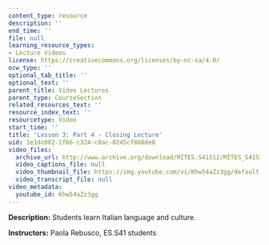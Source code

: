 ```yaml
---
content_type: resource
description: ''
end_time: ''
file: null
learning_resource_types:
- Lecture Videos
license: https://creativecommons.org/licenses/by-nc-sa/4.0/
ocw_type: ''
optional_tab_title: ''
optional_text: ''
parent_title: Video Lectures
parent_type: CourseSection
related_resources_text: ''
resource_index_text: ''
resourcetype: Video
start_time: ''
title: 'Lesson 3: Part 4 - Closing Lecture'
uid: 1e1dc082-1f66-c324-c8ac-0245cf866de0
video_files:
  archive_url: http://www.archive.org/download/MITES.S41S12/MITES_S41S12_Lesson3_Part4_300k.mp4
  video_captions_file: null
  video_thumbnail_file: https://img.youtube.com/vi/Khw54aZz3gg/default.jpg
  video_transcript_file: null
video_metadata:
  youtube_id: Khw54aZz3gg
---
```


**Description:** Students learn Italian language and culture.

**Instructors:** Paola Rebusco, ES.S41 students

